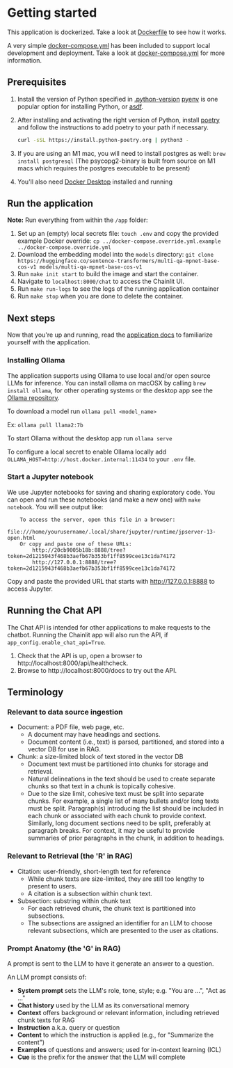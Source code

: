 # Getting started

This application is dockerized. Take a look at [Dockerfile](/app/Dockerfile) to see how it works.

A very simple [docker-compose.yml](/docker-compose.yml) has been included to support local development and deployment. Take a look at [docker-compose.yml](/docker-compose.yml) for more information.

## Prerequisites

1. Install the version of Python specified in [.python-version](/app/.python-version)
   [pyenv](https://github.com/pyenv/pyenv#installation) is one popular option for installing Python,
   or [asdf](https://asdf-vm.com/).

2. After installing and activating the right version of Python, install
   [poetry](https://python-poetry.org/docs/#installation) and follow the instructions to add poetry to your path if necessary.

   ```bash
   curl -sSL https://install.python-poetry.org | python3 -
   ```

3. If you are using an M1 mac, you will need to install postgres as well: `brew install postgresql` (The psycopg2-binary is built from source on M1 macs which requires the postgres executable to be present)

4. You'll also need [Docker Desktop](https://www.docker.com/products/docker-desktop/) installed and running

## Run the application

**Note:** Run everything from within the `/app` folder:

1. Set up an (empty) local secrets file: `touch .env` and copy the provided example Docker override: `cp ../docker-compose.override.yml.example ../docker-compose.override.yml`
2. Download the embedding model into the `models` directory: `git clone https://huggingface.co/sentence-transformers/multi-qa-mpnet-base-cos-v1 models/multi-qa-mpnet-base-cos-v1`
3. Run `make init start` to build the image and start the container.
4. Navigate to `localhost:8000/chat` to access the Chainlit UI.
5. Run `make run-logs` to see the logs of the running application container
6. Run `make stop` when you are done to delete the container.

## Next steps

Now that you're up and running, read the [application docs](README.md) to familiarize yourself with the application.

### Installing Ollama

The application supports using Ollama to use local and/or open source LLMs for inference. You can install ollama on macOSX by calling `brew install ollama`, for other operating systems or the desktop app see the [Ollama repository](https://github.com/ollama/ollama).

To download a model run `ollama pull <model_name>`

Ex: `ollama pull llama2:7b`

To start Ollama without the desktop app run `ollama serve`

To configure a local secret to enable Ollama locally add `OLLAMA_HOST=http://host.docker.internal:11434` to your `.env` file.

### Start a Jupyter notebook

We use Jupyter notebooks for saving and sharing exploratory code. You can open and run these notebooks (and make a new one) with `make notebook`. You will see output like:

```
    To access the server, open this file in a browser:
        file:///home/yourusername/.local/share/jupyter/runtime/jpserver-13-open.html
    Or copy and paste one of these URLs:
        http://20cb9005b18b:8888/tree?token=2d1215943f468b3aefb67b353bf1ff8599cee13c1da74172
        http://127.0.0.1:8888/tree?token=2d1215943f468b3aefb67b353bf1ff8599cee13c1da74172
```

Copy and paste the provided URL that starts with http://127.0.0.1:8888 to access Jupyter.

## Running the Chat API
The Chat API is intended for other applications to make requests to the chatbot.
Running the Chainlit app will also run the API, if `app_config.enable_chat_api=True`.

1. Check that the API is up, open a browser to http://localhost:8000/api/healthcheck.
1. Browse to http://localhost:8000/docs to try out the API.

## Terminology

### Relevant to data source ingestion
- Document: a PDF file, web page, etc.
    - A document may have headings and sections.
    - Document content (i.e., text) is parsed, partitioned, and stored into a vector DB for use in RAG.
- Chunk: a size-limited block of text stored in the vector DB
    - Document text must be partitioned into chunks for storage and retrieval.
    - Natural delineations in the text should be used to create separate chunks so that text in a chunk is topically cohesive.
    - Due to the size limit, cohesive text must be split into separate chunks. For example, a single list of many bullets and/or long texts must be split. Paragraph(s) introducing the list should be included in each chunk or associated with each chunk to provide context. Similarly, long document sections need to be split, preferably at paragraph breaks. For context, it may be useful to provide summaries of prior paragraphs in the chunk, in addition to headings.

### Relevant to Retrieval (the 'R' in RAG)
- Citation: user-friendly, short-length text for reference
    - While chunk texts are size-limited, they are still too lengthy to present to users.
    - A citation is a subsection within chunk text.
- Subsection: substring within chunk text
    - For each retrieved chunk, the chunk text is partitioned into subsections.
    - The subsections are assigned an identifier for an LLM to choose relevant subsections, which are presented to the user as citations.

### Prompt Anatomy (the 'G' in RAG)
A prompt is sent to the LLM to have it generate an answer to a question.

An LLM prompt consists of:
- **System prompt** sets the LLM's role, tone, style; e.g. "You are …", "Act as ..."
- **Chat history** used by the LLM as its conversational memory
- **Context** offers background or relevant information, including retrieved chunk texts for RAG
- **Instruction** a.k.a. query or question
- **Content** to which the instruction is applied (e.g., for "Summarize the content")
- **Examples** of questions and answers; used for in-context learning (ICL)
- **Cue** is the prefix for the answer that the LLM will complete

